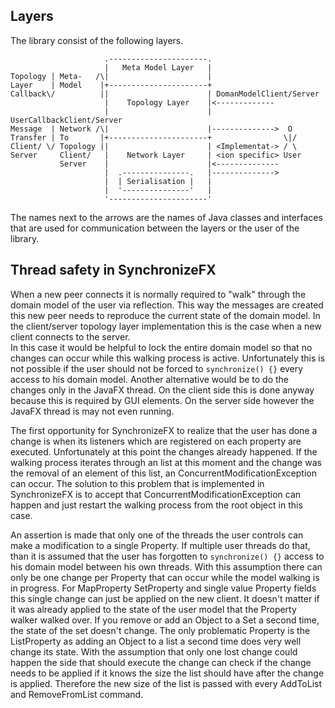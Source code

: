 ## Layers
The library consist of the following layers.

	                     .----------------------.
	                     |   Meta Model Layer   | 
	Topology | Meta-   /\|                      |
	Layer    | Model    |+----------------------+
	Callback\/          ||                      | DomanModelClient/Server
	                     |    Topology Layer    |<------------- 
	                     |                      | UserCallbackClient/Server
	Message  | Network /\|                      |-------------->  O
	Transfer | To       |+----------------------+                \|/
	Client/ \/ Topology ||                      | <Implementat-> / \
	Server     Client/   |    Network Layer     | <ion specific> User
	           Server    |                      |<--------------
	                     |  .---------------.   |-------------->
	                     |  | Serialisation |   |
	                     |  '---------------'   |
	                     '----------------------'

The names next to the arrows are the names of Java classes and interfaces that are used for communication between the layers or the user of the library.

## Thread safety in SynchronizeFX
When a new peer connects it is normally required to "walk" through the domain model of the user via reflection. 
This way the messages are created this new peer needs to reproduce the current state of the domain model.
In the client/server topology layer implementation this is the case when a new client connects to the server.  
In this case it would be helpful to lock the entire domain model so that no changes can occur while this walking process is active.
Unfortunately this is not possible if the user should not be forced to `synchronize() {}` every access to his domain model.
Another alternative would be to do the changes only in the JavaFX thread.
On the client side this is done anyway because this is required by GUI elements.
On the server side however the JavaFX thread is may not even running.

The first opportunity for SynchronizeFX to realize that the user has done a change is when its listeners which are registered on each property are executed.
Unfortunately at this point the changes already happened.
If the walking process iterates through an list at this moment and the change was the removal of an element of this list, an ConcurrentModificationException can occur.
The solution to this problem that is implemented in SynchronizeFX is to accept that ConcurrentModificationException can happen and just restart the walking process from the root object in this case.

An assertion is made that only one of the threads the user controls can make a modification to a single Property.
If multiple user threads do that, than it is assumed that the user has forgotten to `synchronize() {}` access to his domain model between his own threads.
With this assumption there can only be one change per Property that can occur while the model walking is in progress.
For MapProperty SetProperty and single value Property fields this single change can just be applied on the new client.
It doesn't matter if it was already applied to the state of the user model that the Property walker walked over.
If you remove or add an Object to a Set a second time, the state of the set doesn't change.
The only problematic Property is the ListProperty as adding an Object to a list a second time does very well change its state.
With the assumption that only one lost change could happen the side that should execute the change can check if the change needs to be applied if it knows the size the list should have after the change is applied.
Therefore the new size of the list is passed with every AddToList and RemoveFromList command.

